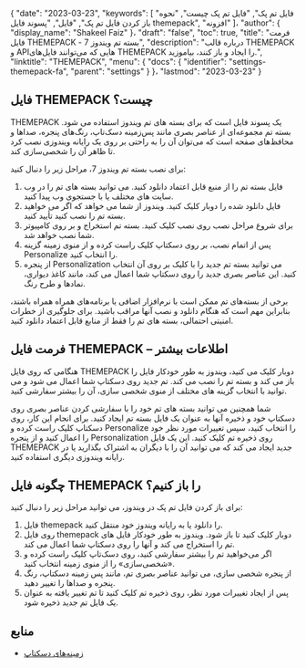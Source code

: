 {
  "date": "2023-03-23",
  "keywords": [
"فایل تم پک",
"فایل تم پک چیست",
"نحوه باز کردن فایل تم پک",
"فایل",
"پسوند فایل themepack",
"افزونه"
]،
  "author": {
    "display_name": "Shakeel Faiz"
}،
  "draft": "false",
  "toc": true,
  "title": "فرمت فایل THEMEPACK - بسته تم ویندوز 7",
  "description": "درباره قالب THEMEPACK و APIهایی که می‌توانند فایل‌های THEMEPACK را ایجاد و باز کنند، بیاموزید.",
  "linktitle": "THEMEPACK",
  "menu": {
    "docs": {
      "identifier": "settings-themepack-fa",
      "parent": "settings"
}
}،
  "lastmod": "2023-03-23"
}

## فایل THEMEPACK چیست؟

THEMEPACK یک پسوند فایل است که برای بسته های تم ویندوز استفاده می شود. بسته تم مجموعه‌ای از عناصر بصری مانند پس‌زمینه دسک‌تاپ، رنگ‌های پنجره، صداها و محافظ‌های صفحه است که می‌توان آن را به راحتی بر روی یک رایانه ویندوزی نصب کرد تا ظاهر آن را شخصی‌سازی کند.

برای نصب بسته تم ویندوز 7، مراحل زیر را دنبال کنید:

1. فایل بسته تم را از منبع قابل اعتماد دانلود کنید. می توانید بسته های تم را در وب سایت های مختلف یا با جستجوی وب پیدا کنید.
2. فایل دانلود شده را دوبار کلیک کنید. ویندوز از شما می خواهد که اگر می خواهید بسته تم را نصب کنید تأیید کنید.
3. برای شروع مراحل نصب روی نصب کلیک کنید. بسته تم استخراج و بر روی کامپیوتر شما نصب خواهد شد.
4. پس از اتمام نصب، بر روی دسکتاپ کلیک راست کرده و از منوی زمینه گزینه Personalize را انتخاب کنید.
5. از پنجره Personalization می توانید بسته تم جدید را با کلیک بر روی آن انتخاب کنید. این عناصر بصری جدید را روی دسکتاپ شما اعمال می کند، مانند کاغذ دیواری، نمادها و طرح رنگ.

برخی از بسته‌های تم ممکن است با نرم‌افزار اضافی یا برنامه‌های همراه همراه باشند، بنابراین مهم است که هنگام دانلود و نصب آنها مراقب باشید. برای جلوگیری از خطرات امنیتی احتمالی، بسته های تم را فقط از منابع قابل اعتماد دانلود کنید.

## فرمت فایل THEMEPACK – اطلاعات بیشتر

هنگامی که روی فایل THEMEPACK دوبار کلیک می کنید، ویندوز به طور خودکار فایل را باز می کند و بسته تم را نصب می کند. تم جدید روی دسکتاپ شما اعمال می شود و می توانید با انتخاب گزینه های مختلف از منوی شخصی سازی، آن را بیشتر سفارشی کنید.

شما همچنین می توانید بسته های تم خود را با سفارشی کردن عناصر بصری روی دسکتاپ خود و ذخیره آنها به عنوان یک فایل بسته تم ایجاد کنید. برای انجام این کار، روی دسکتاپ کلیک راست کرده و Personalize را انتخاب کنید، سپس تغییرات مورد نظر خود را اعمال کنید و از پنجره Personalization روی ذخیره تم کلیک کنید. این یک فایل THEMEPACK جدید ایجاد می کند که می توانید آن را با دیگران به اشتراک بگذارید یا در رایانه ویندوزی دیگری استفاده کنید.

## چگونه فایل THEMEPACK را باز کنیم؟

برای باز کردن فایل تم پک در ویندوز، می توانید مراحل زیر را دنبال کنید:

1. فایل themepack را دانلود یا به رایانه ویندوز خود منتقل کنید.
2. روی فایل themepack دوبار کلیک کنید تا باز شود. ویندوز به طور خودکار فایل های تم را استخراج می کند و آنها را روی دسکتاپ شما اعمال می کند.
3. اگر می‌خواهید تم را بیشتر سفارشی کنید، روی دسک‌تاپ کلیک راست کرده و «شخصی‌سازی» را از منوی زمینه انتخاب کنید.
4. از پنجره شخصی سازی، می توانید عناصر بصری تم، مانند پس زمینه دسکتاپ، رنگ پنجره و صداها را تغییر دهید.
5. پس از ایجاد تغییرات مورد نظر، روی ذخیره تم کلیک کنید تا تم تغییر یافته به عنوان یک فایل تم جدید ذخیره شود.

## منابع
* [زمینه‌های دسکتاپ](https://support.microsoft.com/en-us/windows/desktop-themes-94880287-6046-1d35-6d2f-35dee759701e)


